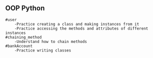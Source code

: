 ## OOP Python 
    #user
        -Practice creating a class and making instances from it
        -Practice accessing the methods and attributes of different instances 
    #chaining_method
        -Understand how to chain methods
    #bankAccount 
        -Practice writing classes 
        